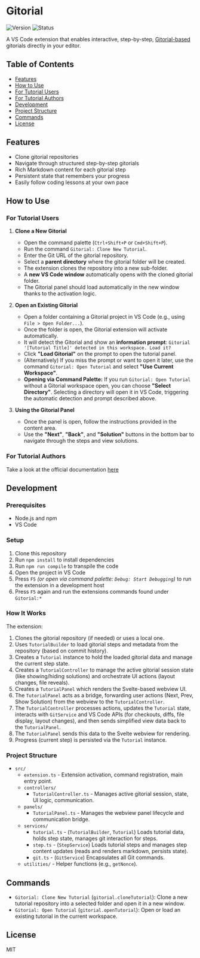 # Gitorial

![Version](https://img.shields.io/badge/version-0.1.2--alpha-yellow)
![Status](https://img.shields.io/badge/status-experimental-orange)

A VS Code extension that enables interactive, step-by-step, [Gitorial-based](https://github.com/gitorial-sdk) gitorials directly in your editor.

## Table of Contents

- [Features](#features)
- [How to Use](#how-to-use)
- [For Tutorial Users](#for-tutorial-users)
- [For Tutorial Authors](#for-tutorial-authors)
- [Development](#development)
- [Project Structure](#project-structure)
- [Commands](#commands)
- [License](#license)

## Features

- Clone gitorial repositories
- Navigate through structured step-by-step gitorials
- Rich Markdown content for each gitorial step
- Persistent state that remembers your progress
- Easily follow coding lessons at your own pace

## How to Use

### For Tutorial Users

1. **Clone a New Gitorial**
    - Open the command palette (`Ctrl+Shift+P` or `Cmd+Shift+P`).
    - Run the command `Gitorial: Clone New Tutorial`.
    - Enter the Git URL of the gitorial repository.
    - Select a **parent directory** where the gitorial folder will be created.
    - The extension clones the repository into a new sub-folder.
    - A **new VS Code window** automatically opens with the cloned gitorial folder.
    - The Gitorial panel should load automatically in the new window thanks to the activation logic.

2. **Open an Existing Gitorial**
    - Open a folder containing a Gitorial project in VS Code (e.g., using `File > Open Folder...`).
    - Once the folder is open, the Gitorial extension will activate automatically.
    - It will detect the Gitorial and show an **information prompt**: `Gitorial '[Tutorial Title]' detected in this workspace. Load it?`
    - Click **"Load Gitorial"** on the prompt to open the tutorial panel.
    - (Alternatively) If you miss the prompt or want to open it later, use the command `Gitorial: Open Tutorial` and select **"Use Current Workspace"**.
    - **Opening via Command Palette:** If you run `Gitorial: Open Tutorial` without a Gitorial workspace open, you can choose **"Select Directory"**. Selecting a directory will open it in VS Code, triggering the automatic detection and prompt described above.

3. **Using the Gitorial Panel**
    - Once the panel is open, follow the instructions provided in the content area.
    - Use the **"Next"**, **"Back"**, and **"Solution"** buttons in the bottom bar to navigate through the steps and view solutions.

### For Tutorial Authors

Take a look at the official documentation [here](https://github.com/gitorial-sdk)

## Development

### Prerequisites

- Node.js and npm
- VS Code

### Setup

1. Clone this repository
2. Run `npm install` to install dependencies
3. Run `npm run compile` to transpile the code
4. Open the project in VS Code
5. Press `F5` _(or open via command palette: `Debug: Start Debugging`)_ to run the extension in a development host
6. Press `F5` again and run the extensions commands found under `Gitorial:*`

### How It Works

The extension:

1. Clones the gitorial repository (if needed) or uses a local one.
2. Uses `TutorialBuilder` to load gitorial steps and metadata from the repository (based on commit history).
3. Creates a `Tutorial` instance to hold the loaded gitorial data and manage the current step state.
4. Creates a `TutorialController` to manage the active gitorial session state (like showing/hiding solutions) and orchestrate UI actions (layout changes, file reveals).
5. Creates a `TutorialPanel` which renders the Svelte-based webview UI.
6. The `TutorialPanel` acts as a bridge, forwarding user actions (Next, Prev, Show Solution) from the webview to the `TutorialController`.
7. The `TutorialController` processes actions, updates the `Tutorial` state, interacts with `GitService` and VS Code APIs (for checkouts, diffs, file display, layout changes), and then sends simplified view data back to the `TutorialPanel`.
8. The `TutorialPanel` sends this data to the Svelte webview for rendering.
9. Progress (current step) is persisted via the `Tutorial` instance.

### Project Structure

- `src/`
  - `extension.ts` - Extension activation, command registration, main entry point.
  - `controllers/`
    - `TutorialController.ts` - Manages active gitorial session, state, UI logic, communication.
  - `panels/`
    - `TutorialPanel.ts` - Manages the webview panel lifecycle and communication bridge.
  - `services/`
    - `tutorial.ts` - (`TutorialBuilder`, `Tutorial`) Loads tutorial data, holds step state, manages git interaction for steps.
    - `step.ts` - (`StepService`) Loads tutorial steps and manages step content updates (reads and renders markdown, persists state).
    - `git.ts` - (`GitService`) Encapsulates all Git commands.
  - `utilities/` - Helper functions (e.g., `getNonce`).

## Commands

- `Gitorial: Clone New Tutorial` (`gitorial.cloneTutorial`): Clone a new tutorial repository into a selected folder and open it in a new window.
- `Gitorial: Open Tutorial` (`gitorial.openTutorial`): Open or load an existing tutorial in the current workspace.

## License

MIT
